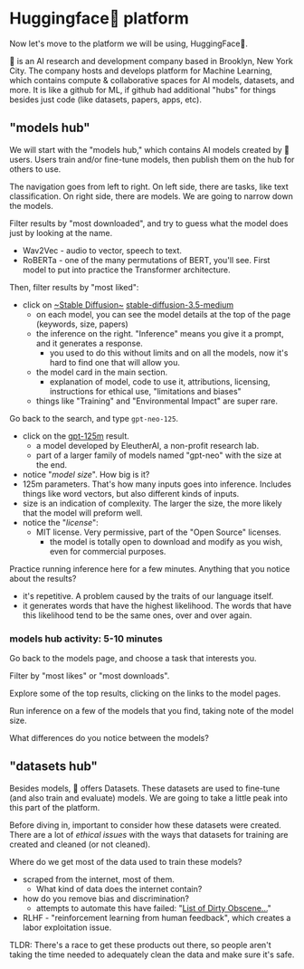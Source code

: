 # Huggingface🤗 platform
Now let's move to the platform we will be using, HuggingFace🤗. 

🤗 is an AI research and development company based in Brooklyn, New
    York City. The company hosts and develops platform for Machine
    Learning, which contains compute & collaborative spaces for AI
    models, datasets, and more. It is like a github for ML, if github
    had additional "hubs" for things besides just code (like datasets,
    papers, apps, etc).

## "models hub"
We will start with the "models hub," which contains AI models created
by 🤗 users. Users train and/or fine-tune models, then publish them on
the hub for others to use.

The navigation goes from left to right. On left side, there are tasks,
    like text classification. On right side, there are models. We are
    going to narrow down the models.

Filter results by "most downloaded", and try to guess what the model
does just by looking at the name.
  - Wav2Vec - audio to vector, speech to text.
  - RoBERTa - one of the many permutations of BERT, you'll see. First
    model to put into practice the Transformer architecture.

Then, filter results by "most liked":
  - click on [~Stable Diffusion~](https://huggingface.co/runwayml/stable-diffusion-v1-5) [stable-diffusion-3.5-medium ](https://huggingface.co/stabilityai/stable-diffusion-3.5-medium)
    - on each model, you can see the model details at the top of the
      page (keywords, size, papers)
    - the inference on the right. "Inference" means you give it a prompt, and it generates a response.
        - you used to do this without limits and on all the models, now it's hard to find one that will allow you. 
    - the model card in the main section.
      - explanation of model, code to use it, attributions, licensing,
        instructions for ethical use, "limitations and biases"
	- things like "Training" and "Environmental Impact" are super
          rare.

Go back to the search, and type `gpt-neo-125`.
- click on the
  [gpt-125m](https://huggingface.co/EleutherAI/gpt-neo-125m) result.
  - a model developed by EleutherAI, a non-profit research lab.
  - part of a larger family of models named "gpt-neo" with the size
      at the end.
- notice "*model size*". How big is it?
 - 125m parameters. That's how many inputs goes into
      inference. Includes things like word vectors, but also different
      kinds of inputs.
 - size is an indication of complexity. The larger the size, the more
        likely that the model will preform well.
- notice the "*license*":
  - MIT license. Very permissive, part of the "Open Source"
    licenses.
    - the model is totally open to download and modify as you wish,
      even for commercial purposes.

Practice running inference here for a few minutes. Anything that you notice about the results?
- it's repetitive. A problem caused by the traits of our
            language itself.
- it generates words that have the highest likelihood. The words that
            have this likelihood tend to be the same ones, over and
            over again.

### models hub activity: 5-10 minutes
Go back to the models page, and choose a task that interests you.

Filter by "most likes" or "most downloads".

Explore some of the top results, clicking on the links to the model
pages.

Run inference on a few of the models that you find, taking note of the
model size.

What differences do you notice between the models?

## "datasets hub"
Besides models, 🤗 offers Datasets. These datasets are used to
  fine-tune (and also train and evaluate) models. We are going to take
  a little peak into this part of the platform.

Before diving in, important to consider how these datasets were
created. There are a lot of *ethical issues* with the ways that
datasets for training are created and cleaned (or not cleaned).

Where do we get most of the data used to train these models? 
- scraped from the internet, most of them. 
  - What kind of data does the internet contain?
- how do you remove bias and discrimination? 
  - attempts to automate this have failed: "[List of Dirty Obscene...](https://github.com/LDNOOBW/List-of-Dirty-Naughty-Obscene-and-Otherwise-Bad-Words)"
- RLHF - "reinforcement learning from human feedback", which creates a
  labor exploitation issue.

TLDR: There's a race to get these products out there, so people aren't
    taking the time needed to adequately clean the data and make sure
    it's safe. 
